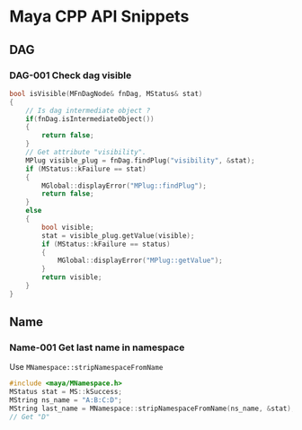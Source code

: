 # Maya CPP API Snippets

## DAG

### DAG-001 Check dag visible

```cpp
bool isVisible(MFnDagNode& fnDag, MStatus& stat)
{
    // Is dag intermediate object ?
    if(fnDag.isIntermediateObject())
    {
        return false;
    }
    // Get attribute "visibility".
    MPlug visible_plug = fnDag.findPlug("visibility", &stat);
    if (MStatus::kFailure == stat)
    {
        MGlobal::displayError("MPlug::findPlug");
        return false;
    }
    else
    {
        bool visible;
        stat = visible_plug.getValue(visible);
        if (MStatus::kFailure == status)
        {
            MGlobal::displayError("MPlug::getValue");
        }
        return visible;
    }
}
```

## Name

### Name-001 Get last name in namespace

Use `MNamespace::stripNamespaceFromName`

```cpp
#include <maya/MNamespace.h>
MStatus stat = MS::kSuccess;
MString ns_name = "A:B:C:D";
MString last_name = MNamespace::stripNamespaceFromName(ns_name, &stat);
// Get "D"
```